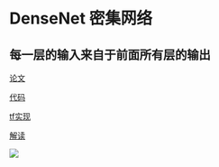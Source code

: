 # DenseNet 密集网络
## 每一层的输入来自于前面所有层的输出

[论文](https://arxiv.org/pdf/1608.06993.pdf)

[代码](https://github.com/liuzhuang13/DenseNet)

[tf实现](https://github.com/LaurentMazare/deep-models/tree/master/densenet)

[解读](https://www.leiphone.com/news/201708/0MNOwwfvWiAu43WO.html)

![](https://img-blog.csdn.net/20171006214755035?watermark/2/text/aHR0cDovL2Jsb2cuY3Nkbi5uZXQvc2h3YW5fbWE=/font/5a6L5L2T/fontsize/400/fill/I0JBQkFCMA==/dissolve/70/gravity/SouthEast)

